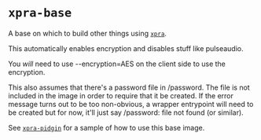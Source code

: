 # `xpra-base`

A base on which to build other things using [`xpra`](http://www.xpra.org).

This automatically enables encryption and disables stuff like pulseaudio.

You *will* need to use --encryption=AES on the client side to use the encryption.

This also assumes that there's a password file in /password.  The file is not
included in the image in order to require that it be created.  If the error
message turns out to be too non-obvious, a wrapper entrypoint will need to be
created but for now, it'll just say /password: file not found (or similar).

See [`xpra-pidgin`](http://github.com/jamesandariese/docker-xpra-pidgin) for a sample
of how to use this base image.
